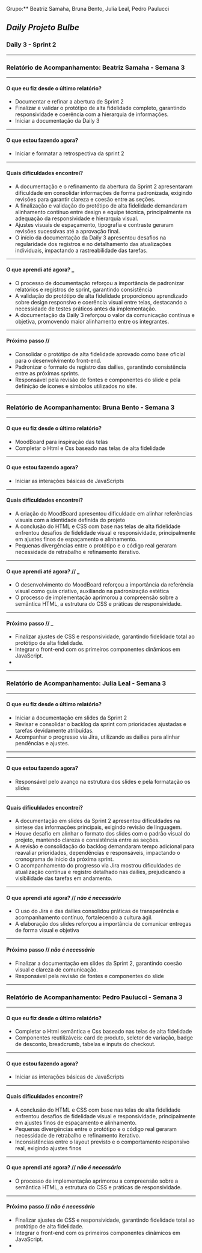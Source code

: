 Grupo:** Beatriz Samaha, Bruna Bento, Julia Leal, Pedro Paulucci  
## *Daily Projeto Bulbe*

### Daily 3 - Sprint 2

---

### **Relatório de Acompanhamento: Beatriz Samaha - Semana 3**

---

#### **O que eu fiz desde o último relatório?**

- Documentar e refinar a abertura de Sprint 2
- Finalizar e validar o protótipo de alta fidelidade completo, garantindo responsividade e coerência com a hierarquia de informações.
- Iniciar a documentação da Daily 3


---

#### **O que estou fazendo agora?**

- Iniciar e formatar a retrospectiva da sprint 2 

---

#### **Quais dificuldades encontrei?**

- A documentação e o refinamento da abertura da Sprint 2 apresentaram dificuldade em consolidar informações de forma padronizada, exigindo revisões para garantir clareza e coesão entre as seções.
- A finalização e validação do protótipo de alta fidelidade demandaram alinhamento contínuo entre design e equipe técnica, principalmente na adequação da responsividade e hierarquia visual.
- Ajustes visuais de espaçamento, tipografia e contraste geraram revisões sucessivas até a aprovação final.
- O início da documentação da Daily 3 apresentou desafios na regularidade dos registros e no detalhamento das atualizações individuais, impactando a rastreabilidade das tarefas.

---

#### **O que aprendi até agora?** _

- O processo de documentação reforçou a importância de padronizar relatórios e registros de sprint, garantindo consistência
- A validação do protótipo de alta fidelidade proporcionou aprendizado sobre design responsivo e coerência visual entre telas, destacando a necessidade de testes práticos antes da implementação.
- A documentação da Daily 3 reforçou o valor da comunicação contínua e objetiva, promovendo maior alinhamento entre os integrantes.
---

#### **Próximo passo //**

- Consolidar o protótipo de alta fidelidade aprovado como base oficial para o desenvolvimento front-end.
- Padronizar o formato de registro das dailies, garantindo consistência entre as próximas sprints.
-  Responsável pela revisão de fontes e componentes do slide e pela definição de ícones e símbolos utilizados no site.


---





### **Relatório de Acompanhamento: Bruna Bento - Semana 3**

---

#### **O que eu fiz desde o último relatório?**

- MoodBoard para inspiração das telas
- Completar o Html e Css baseado nas telas de alta fidelidade


---

#### **O que estou fazendo agora?**

- Iniciar as interações básicas de JavaScripts

---

#### **Quais dificuldades encontrei?**

-  A criação do MoodBoard apresentou dificuldade em alinhar referências visuais com a identidade definida do projeto
-  A conclusão do HTML e CSS com base nas telas de alta fidelidade enfrentou desafios de fidelidade visual e responsividade, principalmente em ajustes finos de espaçamento e alinhamento.
- Pequenas divergências entre o protótipo e o código real geraram necessidade de retrabalho e refinamento iterativo.

---

#### **O que aprendi até agora? //** _

- O desenvolvimento do MoodBoard reforçou a importância da referência visual como guia criativo, auxiliando na padronização estética
- O processo de implementação aprimorou a compreensão sobre a semântica HTML, a estrutura do CSS e práticas de responsividade.

---

#### **Próximo passo //** _

- Finalizar ajustes de CSS e responsividade, garantindo fidelidade total ao protótipo de alta fidelidade.
- Integrar o front-end com os primeiros componentes dinâmicos em JavaScript.
- 

---





### **Relatório de Acompanhamento: Julia Leal - Semana 3**

---

#### **O que eu fiz desde o último relatório?**

- Iniciar a documentação em slides da Sprint 2 
- Revisar e consolidar o backlog da sprint com prioridades ajustadas e tarefas devidamente atribuídas.
- Acompanhar o progresso via Jira, utilizando as dailies para alinhar pendências e ajustes.
---

---

#### **O que estou fazendo agora?**

- Responsável pelo avanço na estrutura dos slides e pela formatação os slides 

---

#### **Quais dificuldades encontrei?**

- A documentação em slides da Sprint 2 apresentou dificuldades na síntese das informações principais, exigindo revisão de linguagem.
- Houve desafio em alinhar o formato dos slides com o padrão visual do projeto, mantendo clareza e consistência entre as seções.
- A revisão e consolidação do backlog demandaram tempo adicional para reavaliar prioridades, dependências e responsáveis, impactando o cronograma de início da próxima sprint.
- O acompanhamento do progresso via Jira mostrou dificuldades de atualização contínua e registro detalhado nas dailies, prejudicando a visibilidade das tarefas em andamento.

---

#### **O que aprendi até agora? //** _**não é necessário**_

- O uso do Jira e das dailies consolidou práticas de transparência e acompanhamento contínuo, fortalecendo a cultura ágil.
- A elaboração dos slides reforçou a importância de comunicar entregas de forma visual e objetiva
  

---

#### **Próximo passo //** _**não é necessário**_

- Finalizar a documentação em slides da Sprint 2, garantindo coesão visual e clareza de comunicação.
- Responsável pela revisão de fontes e componentes do slide 


---




### **Relatório de Acompanhamento: Pedro Paulucci - Semana 3**

---

#### **O que eu fiz desde o último relatório?**

- Completar o Html semântica e Css baseado nas telas de alta fidelidade
- Componentes reutilizáveis: card de produto, seletor de variação, badge de desconto, breadcrumb, tabelas e inputs do checkout.

---

#### **O que estou fazendo agora?**

- Iniciar as interações básicas de JavaScripts

---

#### **Quais dificuldades encontrei?**

- A conclusão do HTML e CSS com base nas telas de alta fidelidade enfrentou desafios de fidelidade visual e responsividade, principalmente em ajustes finos de espaçamento e alinhamento.
- Pequenas divergências entre o protótipo e o código real geraram necessidade de retrabalho e refinamento iterativo.
- Inconsistências entre o layout previsto e o comportamento responsivo real, exigindo ajustes finos

---

#### **O que aprendi até agora? //** _**não é necessário**_

- O processo de implementação aprimorou a compreensão sobre a semântica HTML, a estrutura do CSS e práticas de responsividade.

---

#### **Próximo passo //** _**não é necessário**_

- Finalizar ajustes de CSS e responsividade, garantindo fidelidade total ao protótipo de alta fidelidade.
- Integrar o front-end com os primeiros componentes dinâmicos em JavaScript.
- 

